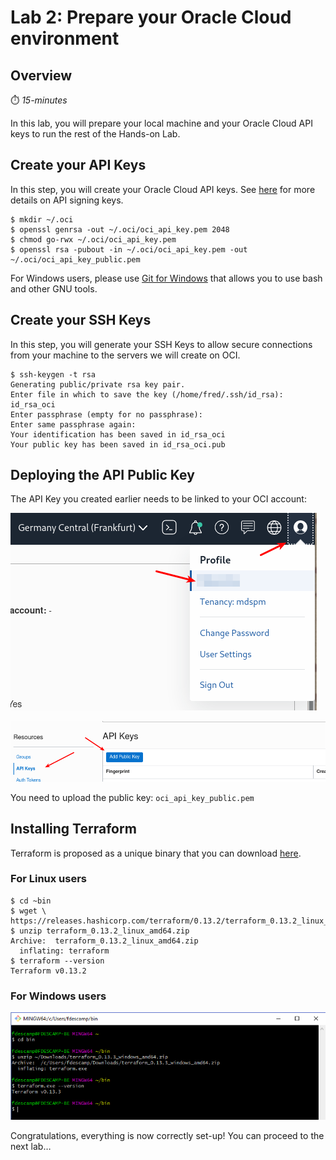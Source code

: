 # Lab 2: Prepare your Oracle Cloud environment

## Overview

⏱️ _15-minutes_

In this lab, you will prepare your local machine and your Oracle Cloud API keys to run the rest of the Hands-on Lab.

 
## Create your API Keys

In this step, you will create your Oracle Cloud API keys. See [here](https://docs.cloud.oracle.com/en-us/iaas/Content/API/Concepts/apisigningkey.htm#two) for more details on API signing keys.

```
$ mkdir ~/.oci
$ openssl genrsa -out ~/.oci/oci_api_key.pem 2048
$ chmod go-rwx ~/.oci/oci_api_key.pem
$ openssl rsa -pubout -in ~/.oci/oci_api_key.pem -out ~/.oci/oci_api_key_public.pem
```

For Windows users, please use [Git for Windows](https://github.com/git-for-windows/git/releases/latest) that allows you to use bash and other GNU tools.


## Create your SSH Keys

In this step, you will generate your SSH Keys to allow secure connections from your machine to the servers we will create on OCI.

```
$ ssh-keygen -t rsa
Generating public/private rsa key pair.
Enter file in which to save the key (/home/fred/.ssh/id_rsa): id_rsa_oci
Enter passphrase (empty for no passphrase): 
Enter same passphrase again: 
Your identification has been saved in id_rsa_oci
Your public key has been saved in id_rsa_oci.pub
```


## Deploying the API Public Key


The API Key you created earlier needs to be linked to your OCI account: 

![](images/gui/10.png)

![](images/gui/11.png)

You need to upload the public key: `oci_api_key_public.pem`

## Installing Terraform

Terraform is proposed as a unique binary that you can download [here](https://www.terraform.io/downloads.html).

### For Linux users

```
$ cd ~bin
$ wget \
https://releases.hashicorp.com/terraform/0.13.2/terraform_0.13.2_linux_amd64.zip
$ unzip terraform_0.13.2_linux_amd64.zip 
Archive:  terraform_0.13.2_linux_amd64.zip
  inflating: terraform 
$ terraform --version
Terraform v0.13.2
``` 

### For Windows users

![](images/windows/win04.png)

Congratulations, everything is now correctly set-up! You can proceed to the next lab…


